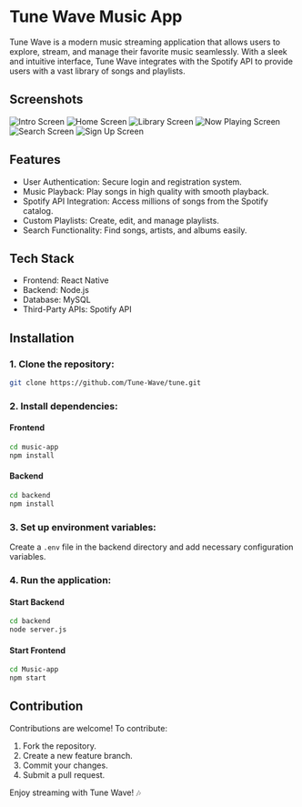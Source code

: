 # Tune Wave Music App

Tune Wave is a modern music streaming application that allows users to explore, stream, and manage their favorite music seamlessly. With a sleek and intuitive interface, Tune Wave integrates with the Spotify API to provide users with a vast library of songs and playlists.

## Screenshots

![Intro Screen](/screenshots/Intro.jpeg)
![Home Screen](/screenshots/Home.jpeg)
![Library Screen](/screenshots/Library.jpeg)
![Now Playing Screen](/screenshots/Now%20playing.jpeg)
![Search Screen](/screenshots/Search.jpeg)
![Sign Up Screen](/screenshots/Sign%20up.jpeg)

## Features
- User Authentication: Secure login and registration system.
- Music Playback: Play songs in high quality with smooth playback.
- Spotify API Integration: Access millions of songs from the Spotify catalog.
- Custom Playlists: Create, edit, and manage playlists.
- Search Functionality: Find songs, artists, and albums easily.

## Tech Stack
- Frontend: React Native
- Backend: Node.js
- Database: MySQL
- Third-Party APIs: Spotify API

## Installation

### 1. Clone the repository:
```bash
git clone https://github.com/Tune-Wave/tune.git
```

### 2. Install dependencies:

#### Frontend
```bash
cd music-app
npm install
```

#### Backend
```bash
cd backend
npm install
```

### 3. Set up environment variables:
Create a `.env` file in the backend directory and add necessary configuration variables.

### 4. Run the application:

#### Start Backend
```bash
cd backend
node server.js
```

#### Start Frontend
```bash
cd Music-app
npm start
```

## Contribution
Contributions are welcome! To contribute:
1. Fork the repository.
2. Create a new feature branch.
3. Commit your changes.
4. Submit a pull request.

Enjoy streaming with Tune Wave! 🎶

